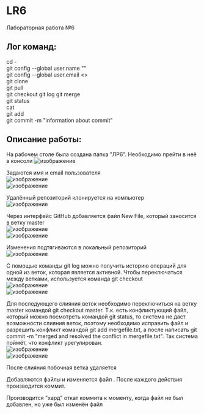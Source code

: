 # LR6
Лабораторная работа №6  
## **Лог команд:**  
cd -  
git config --global user.name ""  
git config --global user.email <>  
git clone  
git pull  
git checkout
git log 
git merge  
git status  
cat  
git add  
git commit -m "information about commit"  
## **Описание работы:**  
На рабочем столе была создана папка "ЛР6". Необходимо прейти в неё в консоли
![изображение](https://user-images.githubusercontent.com/81923119/142027558-c9b80fa3-88c0-406a-834c-b0a186f110d6.png)  
  
Задаются имя и email пользователя  
![изображение](https://user-images.githubusercontent.com/81923119/142038229-9bf489e0-6c8a-41dd-802b-29ddd12b403f.png)  
![изображение](https://user-images.githubusercontent.com/81923119/142038332-e9a6ed05-aba5-4fa9-ac69-40d8b2c910ac.png)  
  
Удалённый репозиторий клонируется на компьютер  
![изображение](https://user-images.githubusercontent.com/81923119/142040616-f842a7f4-1ca7-4fbe-b498-bb0035446611.png)  
  
Через интерфейс GitHub добавляется файл New File, который заносится в ветку master  
![изображение](https://user-images.githubusercontent.com/81923119/142038599-029ebb40-626b-49ed-bb18-8a4215a57a46.png)  
![изображение](https://user-images.githubusercontent.com/81923119/142038610-f2dad9ce-a853-4f3f-a97f-b204cfccbbc9.png)  
  
Изменения подтягиваются в локальный репозиторий  
![изображение](https://user-images.githubusercontent.com/81923119/142041216-e52501ec-1ecf-4960-9494-70ef32363a66.png)  
  
С помощью команды git log можно получить историю операций для одной из веток, которая является активной. Чтобы переключаться между ветками, используется команда git checkout  
![изображение](https://user-images.githubusercontent.com/81923119/142042061-73b65e6d-f2c4-4fdd-b725-69cfc814cb11.png)  
![изображение](https://user-images.githubusercontent.com/81923119/142042265-0ee12a68-efc9-4853-bb5c-43f8afc92678.png)  
  
Для последующего слияния веток необходимо переключиться на ветку master командой git checkout master. Т.к. есть конфликтующий файл, который можно посмотреть командой git status, то система не даст возможности слияния веток, поэтому необходимо исправить файл и разрешить конфликт командой git add mergefile.txt, а после написать git commit -m "merged and resolved the conflict in mergefile.txt". Так система поймёт, что конфликт урегулирован.  
![изображение](https://user-images.githubusercontent.com/81923119/142046157-f06bb1c5-d4a4-4575-a51e-2f5c49a97978.png)  
![изображение](https://user-images.githubusercontent.com/81923119/142046303-88ff99ab-596d-4133-b3b2-7dfcf6d199fb.png)  
  
После слияния побочная ветка удаляется  


Добавляются файлы  и изменяется файл . После каждого действия производится коммит.  


Производится "хард" откат коммита к моменту, когда файл не был добавлен, но уже был изменён файл  

